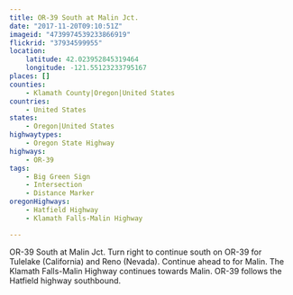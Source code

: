 ```yaml
---
title: OR-39 South at Malin Jct.
date: "2017-11-20T09:10:51Z"
imageid: "4739974539233866919"
flickrid: "37934599955"
location:
    latitude: 42.023952845319464
    longitude: -121.55123233795167
places: []
counties:
    - Klamath County|Oregon|United States
countries:
    - United States
states:
    - Oregon|United States
highwaytypes:
    - Oregon State Highway
highways:
    - OR-39
tags:
    - Big Green Sign
    - Intersection
    - Distance Marker
oregonHighways:
    - Hatfield Highway
    - Klamath Falls-Malin Highway

---
```

OR-39 South at Malin Jct.  Turn right to continue south on OR-39 for Tulelake (California) and Reno (Nevada).  Continue ahead to for Malin.  The Klamath Falls-Malin Highway continues towards Malin.  OR-39 follows the Hatfield highway southbound.
